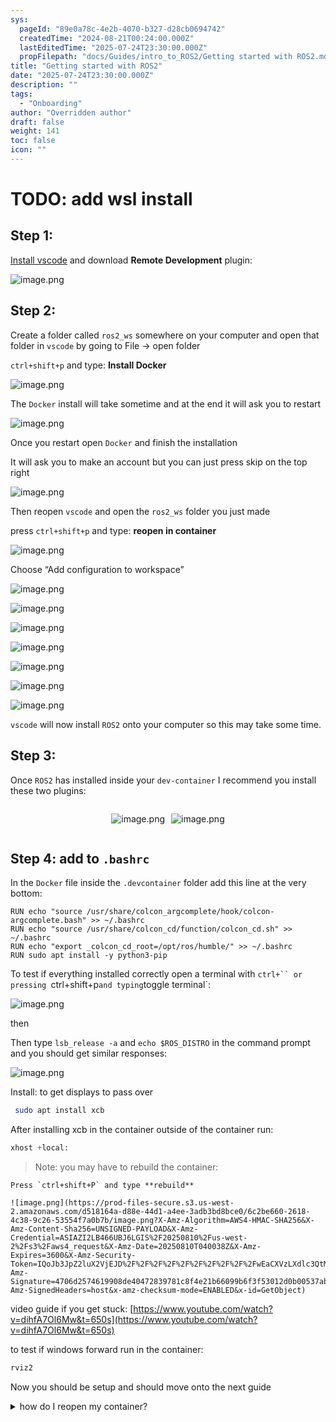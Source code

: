 ```yaml
---
sys:
  pageId: "89e0a78c-4e2b-4070-b327-d28cb0694742"
  createdTime: "2024-08-21T00:24:00.000Z"
  lastEditedTime: "2025-07-24T23:30:00.000Z"
  propFilepath: "docs/Guides/intro_to_ROS2/Getting started with ROS2.md"
title: "Getting started with ROS2"
date: "2025-07-24T23:30:00.000Z"
description: ""
tags:
  - "Onboarding"
author: "Overridden author"
draft: false
weight: 141
toc: false
icon: ""
---
```


# TODO: add wsl install

## Step 1:

[Install vscode](https://code.visualstudio.com/download) and download **Remote Development** plugin:

![image.png](https://prod-files-secure.s3.us-west-2.amazonaws.com/d518164a-d88e-44d1-a4ee-3adb3bd8bce0/efb52993-1881-4a40-b95e-6f020334f022/image.png?X-Amz-Algorithm=AWS4-HMAC-SHA256&X-Amz-Content-Sha256=UNSIGNED-PAYLOAD&X-Amz-Credential=ASIAZI2LB466TBCXQOZB%2F20250810%2Fus-west-2%2Fs3%2Faws4_request&X-Amz-Date=20250810T040030Z&X-Amz-Expires=3600&X-Amz-Security-Token=IQoJb3JpZ2luX2VjEJD%2F%2F%2F%2F%2F%2F%2F%2F%2F%2FwEaCXVzLXdlc3QtMiJGMEQCIA78EtizwMeM5aasB8RQv3tEd1R2q6U0q6Pu4yLwBTYZAiAednXyTP4ygk40Z2dL0bJ3a%2F71TIu8kKJCZvVZgIDFUSqIBAjJ%2F%2F%2F%2F%2F%2F%2F%2F%2F%2F8BEAAaDDYzNzQyMzE4MzgwNSIM2PNhVHLzB1ECvB8AKtwD%2FMK0PwuGSKFm0u%2BFNgS3%2Bxi%2BIdHhggpkOVwawsS4KQ5orgpPoCpihQHTra0c909hHPCs71cz9Bjxjkiy1QSeXzfwfcuVhrQK79JxhCWE%2FMpoujcR7G3GlmUAul1rHQY%2BLgVEHqa%2BMFzKDYUyHWMUEb7C%2Fj1OgXTgesNcDhX9WaJYehf2d%2BDyI%2FGfiYaY1ottbGlvNMilNjXF07QN%2Fah2QdnP3S2DVmGKJCh%2Flfr5vhZ5Yl4QW0VC1AkKSrUkmzukwcB00S3jYJ7i2BRXPNPxC9LUwU8esQWzYL9o7dKBF23Vp8gKGif1H%2Fum0HhxlQMAbEnjCqllugE1OlmxBO8iLRQ%2BkbR7VnV8IdWSKDgbZiY7eZLU2VK8M%2FszoqXQLx%2BmKOB5tCEuOpSOpr1%2Fwx1g3DHgxWOCczKx1Qm91TalMJj0%2BKmTu8wAb7eW%2Bo3cB2CWKNN9AUphoYldzHt1JAmQG460i4CQPckRphDBJKAIUV85EoRhlEYd6c1xtgbMP5b09l4NoqtitWIpjXribSE4TXpvCVYCqiqhb%2FjeA4i6YNJXug%2BL15AyJ37ki0%2Bi0qpWaPW07W8%2BYGiQOIXWQs7SHSOIlaJ2%2FW0HqfHWObhr2ONT%2FdoZgo3dQSjOc7swzbLfxAY6pgE%2FMwldK2RM2I4dKTIUFJlgH4nbVSe6%2Bt5je4DjmsgUR09h6IE%2F9nU0V%2BIaxbfS9SL6djhHCpNQ7nKIrajMaF79fYq8t1nSiUeJUa5NMwBtAkeSl%2BsIf9N9W7R8hETsUthjLbOf11h%2F1s5iQcd2RFVzKXfXakDAuF0ntRtimHmCI54VuIM7RVLhevHKqiwPqg7JsjQbw2y5ZrgjdHhg5ZJKlR%2BIn%2BOq&X-Amz-Signature=fe13599026d0544c007b406b0196e47890beb00937d21e9965513633e5b81f49&X-Amz-SignedHeaders=host&x-amz-checksum-mode=ENABLED&x-id=GetObject)

## Step 2:

Create a folder called `ros2_ws` somewhere on your computer and open that folder in `vscode` by going to File → open folder 

`ctrl+shift+p` and type: **Install Docker**

![image.png](https://prod-files-secure.s3.us-west-2.amazonaws.com/d518164a-d88e-44d1-a4ee-3adb3bd8bce0/2269dc0e-1cd5-47ff-bceb-c04ad9b2eab0/image.png?X-Amz-Algorithm=AWS4-HMAC-SHA256&X-Amz-Content-Sha256=UNSIGNED-PAYLOAD&X-Amz-Credential=ASIAZI2LB466TBCXQOZB%2F20250810%2Fus-west-2%2Fs3%2Faws4_request&X-Amz-Date=20250810T040030Z&X-Amz-Expires=3600&X-Amz-Security-Token=IQoJb3JpZ2luX2VjEJD%2F%2F%2F%2F%2F%2F%2F%2F%2F%2FwEaCXVzLXdlc3QtMiJGMEQCIA78EtizwMeM5aasB8RQv3tEd1R2q6U0q6Pu4yLwBTYZAiAednXyTP4ygk40Z2dL0bJ3a%2F71TIu8kKJCZvVZgIDFUSqIBAjJ%2F%2F%2F%2F%2F%2F%2F%2F%2F%2F8BEAAaDDYzNzQyMzE4MzgwNSIM2PNhVHLzB1ECvB8AKtwD%2FMK0PwuGSKFm0u%2BFNgS3%2Bxi%2BIdHhggpkOVwawsS4KQ5orgpPoCpihQHTra0c909hHPCs71cz9Bjxjkiy1QSeXzfwfcuVhrQK79JxhCWE%2FMpoujcR7G3GlmUAul1rHQY%2BLgVEHqa%2BMFzKDYUyHWMUEb7C%2Fj1OgXTgesNcDhX9WaJYehf2d%2BDyI%2FGfiYaY1ottbGlvNMilNjXF07QN%2Fah2QdnP3S2DVmGKJCh%2Flfr5vhZ5Yl4QW0VC1AkKSrUkmzukwcB00S3jYJ7i2BRXPNPxC9LUwU8esQWzYL9o7dKBF23Vp8gKGif1H%2Fum0HhxlQMAbEnjCqllugE1OlmxBO8iLRQ%2BkbR7VnV8IdWSKDgbZiY7eZLU2VK8M%2FszoqXQLx%2BmKOB5tCEuOpSOpr1%2Fwx1g3DHgxWOCczKx1Qm91TalMJj0%2BKmTu8wAb7eW%2Bo3cB2CWKNN9AUphoYldzHt1JAmQG460i4CQPckRphDBJKAIUV85EoRhlEYd6c1xtgbMP5b09l4NoqtitWIpjXribSE4TXpvCVYCqiqhb%2FjeA4i6YNJXug%2BL15AyJ37ki0%2Bi0qpWaPW07W8%2BYGiQOIXWQs7SHSOIlaJ2%2FW0HqfHWObhr2ONT%2FdoZgo3dQSjOc7swzbLfxAY6pgE%2FMwldK2RM2I4dKTIUFJlgH4nbVSe6%2Bt5je4DjmsgUR09h6IE%2F9nU0V%2BIaxbfS9SL6djhHCpNQ7nKIrajMaF79fYq8t1nSiUeJUa5NMwBtAkeSl%2BsIf9N9W7R8hETsUthjLbOf11h%2F1s5iQcd2RFVzKXfXakDAuF0ntRtimHmCI54VuIM7RVLhevHKqiwPqg7JsjQbw2y5ZrgjdHhg5ZJKlR%2BIn%2BOq&X-Amz-Signature=5e0407cd05f92b3bf36f510f5415732bd32dd053ced77c820c3e5c591fbebf69&X-Amz-SignedHeaders=host&x-amz-checksum-mode=ENABLED&x-id=GetObject)

The `Docker` install will take sometime and at the end it will ask you to restart

![image.png](https://prod-files-secure.s3.us-west-2.amazonaws.com/d518164a-d88e-44d1-a4ee-3adb3bd8bce0/ed233f78-be33-4b1f-b89c-9c346c0e961e/image.png?X-Amz-Algorithm=AWS4-HMAC-SHA256&X-Amz-Content-Sha256=UNSIGNED-PAYLOAD&X-Amz-Credential=ASIAZI2LB466TBCXQOZB%2F20250810%2Fus-west-2%2Fs3%2Faws4_request&X-Amz-Date=20250810T040030Z&X-Amz-Expires=3600&X-Amz-Security-Token=IQoJb3JpZ2luX2VjEJD%2F%2F%2F%2F%2F%2F%2F%2F%2F%2FwEaCXVzLXdlc3QtMiJGMEQCIA78EtizwMeM5aasB8RQv3tEd1R2q6U0q6Pu4yLwBTYZAiAednXyTP4ygk40Z2dL0bJ3a%2F71TIu8kKJCZvVZgIDFUSqIBAjJ%2F%2F%2F%2F%2F%2F%2F%2F%2F%2F8BEAAaDDYzNzQyMzE4MzgwNSIM2PNhVHLzB1ECvB8AKtwD%2FMK0PwuGSKFm0u%2BFNgS3%2Bxi%2BIdHhggpkOVwawsS4KQ5orgpPoCpihQHTra0c909hHPCs71cz9Bjxjkiy1QSeXzfwfcuVhrQK79JxhCWE%2FMpoujcR7G3GlmUAul1rHQY%2BLgVEHqa%2BMFzKDYUyHWMUEb7C%2Fj1OgXTgesNcDhX9WaJYehf2d%2BDyI%2FGfiYaY1ottbGlvNMilNjXF07QN%2Fah2QdnP3S2DVmGKJCh%2Flfr5vhZ5Yl4QW0VC1AkKSrUkmzukwcB00S3jYJ7i2BRXPNPxC9LUwU8esQWzYL9o7dKBF23Vp8gKGif1H%2Fum0HhxlQMAbEnjCqllugE1OlmxBO8iLRQ%2BkbR7VnV8IdWSKDgbZiY7eZLU2VK8M%2FszoqXQLx%2BmKOB5tCEuOpSOpr1%2Fwx1g3DHgxWOCczKx1Qm91TalMJj0%2BKmTu8wAb7eW%2Bo3cB2CWKNN9AUphoYldzHt1JAmQG460i4CQPckRphDBJKAIUV85EoRhlEYd6c1xtgbMP5b09l4NoqtitWIpjXribSE4TXpvCVYCqiqhb%2FjeA4i6YNJXug%2BL15AyJ37ki0%2Bi0qpWaPW07W8%2BYGiQOIXWQs7SHSOIlaJ2%2FW0HqfHWObhr2ONT%2FdoZgo3dQSjOc7swzbLfxAY6pgE%2FMwldK2RM2I4dKTIUFJlgH4nbVSe6%2Bt5je4DjmsgUR09h6IE%2F9nU0V%2BIaxbfS9SL6djhHCpNQ7nKIrajMaF79fYq8t1nSiUeJUa5NMwBtAkeSl%2BsIf9N9W7R8hETsUthjLbOf11h%2F1s5iQcd2RFVzKXfXakDAuF0ntRtimHmCI54VuIM7RVLhevHKqiwPqg7JsjQbw2y5ZrgjdHhg5ZJKlR%2BIn%2BOq&X-Amz-Signature=fb85debde1f59df90d7f91f17eec7ff429449b0df3274261c6869d68572cf883&X-Amz-SignedHeaders=host&x-amz-checksum-mode=ENABLED&x-id=GetObject)

Once you restart open `Docker` and finish the installation

It will ask you to make an account but you can just press skip on the top right

![image.png](https://prod-files-secure.s3.us-west-2.amazonaws.com/d518164a-d88e-44d1-a4ee-3adb3bd8bce0/21010ad9-1659-4fd9-9f59-9932a09b2a3d/image.png?X-Amz-Algorithm=AWS4-HMAC-SHA256&X-Amz-Content-Sha256=UNSIGNED-PAYLOAD&X-Amz-Credential=ASIAZI2LB466TBCXQOZB%2F20250810%2Fus-west-2%2Fs3%2Faws4_request&X-Amz-Date=20250810T040030Z&X-Amz-Expires=3600&X-Amz-Security-Token=IQoJb3JpZ2luX2VjEJD%2F%2F%2F%2F%2F%2F%2F%2F%2F%2FwEaCXVzLXdlc3QtMiJGMEQCIA78EtizwMeM5aasB8RQv3tEd1R2q6U0q6Pu4yLwBTYZAiAednXyTP4ygk40Z2dL0bJ3a%2F71TIu8kKJCZvVZgIDFUSqIBAjJ%2F%2F%2F%2F%2F%2F%2F%2F%2F%2F8BEAAaDDYzNzQyMzE4MzgwNSIM2PNhVHLzB1ECvB8AKtwD%2FMK0PwuGSKFm0u%2BFNgS3%2Bxi%2BIdHhggpkOVwawsS4KQ5orgpPoCpihQHTra0c909hHPCs71cz9Bjxjkiy1QSeXzfwfcuVhrQK79JxhCWE%2FMpoujcR7G3GlmUAul1rHQY%2BLgVEHqa%2BMFzKDYUyHWMUEb7C%2Fj1OgXTgesNcDhX9WaJYehf2d%2BDyI%2FGfiYaY1ottbGlvNMilNjXF07QN%2Fah2QdnP3S2DVmGKJCh%2Flfr5vhZ5Yl4QW0VC1AkKSrUkmzukwcB00S3jYJ7i2BRXPNPxC9LUwU8esQWzYL9o7dKBF23Vp8gKGif1H%2Fum0HhxlQMAbEnjCqllugE1OlmxBO8iLRQ%2BkbR7VnV8IdWSKDgbZiY7eZLU2VK8M%2FszoqXQLx%2BmKOB5tCEuOpSOpr1%2Fwx1g3DHgxWOCczKx1Qm91TalMJj0%2BKmTu8wAb7eW%2Bo3cB2CWKNN9AUphoYldzHt1JAmQG460i4CQPckRphDBJKAIUV85EoRhlEYd6c1xtgbMP5b09l4NoqtitWIpjXribSE4TXpvCVYCqiqhb%2FjeA4i6YNJXug%2BL15AyJ37ki0%2Bi0qpWaPW07W8%2BYGiQOIXWQs7SHSOIlaJ2%2FW0HqfHWObhr2ONT%2FdoZgo3dQSjOc7swzbLfxAY6pgE%2FMwldK2RM2I4dKTIUFJlgH4nbVSe6%2Bt5je4DjmsgUR09h6IE%2F9nU0V%2BIaxbfS9SL6djhHCpNQ7nKIrajMaF79fYq8t1nSiUeJUa5NMwBtAkeSl%2BsIf9N9W7R8hETsUthjLbOf11h%2F1s5iQcd2RFVzKXfXakDAuF0ntRtimHmCI54VuIM7RVLhevHKqiwPqg7JsjQbw2y5ZrgjdHhg5ZJKlR%2BIn%2BOq&X-Amz-Signature=54665f85669212fb8cde16f33a63c3debf0593caf9d882be116be023a7099bad&X-Amz-SignedHeaders=host&x-amz-checksum-mode=ENABLED&x-id=GetObject)

Then reopen `vscode` and open the `ros2_ws` folder you just made

press `ctrl+shift+p` and type: **reopen in container**

![image.png](https://prod-files-secure.s3.us-west-2.amazonaws.com/d518164a-d88e-44d1-a4ee-3adb3bd8bce0/4e93b8c2-41ad-488c-8095-c74205196118/image.png?X-Amz-Algorithm=AWS4-HMAC-SHA256&X-Amz-Content-Sha256=UNSIGNED-PAYLOAD&X-Amz-Credential=ASIAZI2LB466TBCXQOZB%2F20250810%2Fus-west-2%2Fs3%2Faws4_request&X-Amz-Date=20250810T040030Z&X-Amz-Expires=3600&X-Amz-Security-Token=IQoJb3JpZ2luX2VjEJD%2F%2F%2F%2F%2F%2F%2F%2F%2F%2FwEaCXVzLXdlc3QtMiJGMEQCIA78EtizwMeM5aasB8RQv3tEd1R2q6U0q6Pu4yLwBTYZAiAednXyTP4ygk40Z2dL0bJ3a%2F71TIu8kKJCZvVZgIDFUSqIBAjJ%2F%2F%2F%2F%2F%2F%2F%2F%2F%2F8BEAAaDDYzNzQyMzE4MzgwNSIM2PNhVHLzB1ECvB8AKtwD%2FMK0PwuGSKFm0u%2BFNgS3%2Bxi%2BIdHhggpkOVwawsS4KQ5orgpPoCpihQHTra0c909hHPCs71cz9Bjxjkiy1QSeXzfwfcuVhrQK79JxhCWE%2FMpoujcR7G3GlmUAul1rHQY%2BLgVEHqa%2BMFzKDYUyHWMUEb7C%2Fj1OgXTgesNcDhX9WaJYehf2d%2BDyI%2FGfiYaY1ottbGlvNMilNjXF07QN%2Fah2QdnP3S2DVmGKJCh%2Flfr5vhZ5Yl4QW0VC1AkKSrUkmzukwcB00S3jYJ7i2BRXPNPxC9LUwU8esQWzYL9o7dKBF23Vp8gKGif1H%2Fum0HhxlQMAbEnjCqllugE1OlmxBO8iLRQ%2BkbR7VnV8IdWSKDgbZiY7eZLU2VK8M%2FszoqXQLx%2BmKOB5tCEuOpSOpr1%2Fwx1g3DHgxWOCczKx1Qm91TalMJj0%2BKmTu8wAb7eW%2Bo3cB2CWKNN9AUphoYldzHt1JAmQG460i4CQPckRphDBJKAIUV85EoRhlEYd6c1xtgbMP5b09l4NoqtitWIpjXribSE4TXpvCVYCqiqhb%2FjeA4i6YNJXug%2BL15AyJ37ki0%2Bi0qpWaPW07W8%2BYGiQOIXWQs7SHSOIlaJ2%2FW0HqfHWObhr2ONT%2FdoZgo3dQSjOc7swzbLfxAY6pgE%2FMwldK2RM2I4dKTIUFJlgH4nbVSe6%2Bt5je4DjmsgUR09h6IE%2F9nU0V%2BIaxbfS9SL6djhHCpNQ7nKIrajMaF79fYq8t1nSiUeJUa5NMwBtAkeSl%2BsIf9N9W7R8hETsUthjLbOf11h%2F1s5iQcd2RFVzKXfXakDAuF0ntRtimHmCI54VuIM7RVLhevHKqiwPqg7JsjQbw2y5ZrgjdHhg5ZJKlR%2BIn%2BOq&X-Amz-Signature=b1a0f9a55e6d0919b92de2bc92a9b768e930590eae4c109a75d2a1b9c23de402&X-Amz-SignedHeaders=host&x-amz-checksum-mode=ENABLED&x-id=GetObject)

Choose “Add configuration to workspace”

![image.png](https://prod-files-secure.s3.us-west-2.amazonaws.com/d518164a-d88e-44d1-a4ee-3adb3bd8bce0/9560b282-5060-4989-ba37-97e7b2c22476/image.png?X-Amz-Algorithm=AWS4-HMAC-SHA256&X-Amz-Content-Sha256=UNSIGNED-PAYLOAD&X-Amz-Credential=ASIAZI2LB466TBCXQOZB%2F20250810%2Fus-west-2%2Fs3%2Faws4_request&X-Amz-Date=20250810T040030Z&X-Amz-Expires=3600&X-Amz-Security-Token=IQoJb3JpZ2luX2VjEJD%2F%2F%2F%2F%2F%2F%2F%2F%2F%2FwEaCXVzLXdlc3QtMiJGMEQCIA78EtizwMeM5aasB8RQv3tEd1R2q6U0q6Pu4yLwBTYZAiAednXyTP4ygk40Z2dL0bJ3a%2F71TIu8kKJCZvVZgIDFUSqIBAjJ%2F%2F%2F%2F%2F%2F%2F%2F%2F%2F8BEAAaDDYzNzQyMzE4MzgwNSIM2PNhVHLzB1ECvB8AKtwD%2FMK0PwuGSKFm0u%2BFNgS3%2Bxi%2BIdHhggpkOVwawsS4KQ5orgpPoCpihQHTra0c909hHPCs71cz9Bjxjkiy1QSeXzfwfcuVhrQK79JxhCWE%2FMpoujcR7G3GlmUAul1rHQY%2BLgVEHqa%2BMFzKDYUyHWMUEb7C%2Fj1OgXTgesNcDhX9WaJYehf2d%2BDyI%2FGfiYaY1ottbGlvNMilNjXF07QN%2Fah2QdnP3S2DVmGKJCh%2Flfr5vhZ5Yl4QW0VC1AkKSrUkmzukwcB00S3jYJ7i2BRXPNPxC9LUwU8esQWzYL9o7dKBF23Vp8gKGif1H%2Fum0HhxlQMAbEnjCqllugE1OlmxBO8iLRQ%2BkbR7VnV8IdWSKDgbZiY7eZLU2VK8M%2FszoqXQLx%2BmKOB5tCEuOpSOpr1%2Fwx1g3DHgxWOCczKx1Qm91TalMJj0%2BKmTu8wAb7eW%2Bo3cB2CWKNN9AUphoYldzHt1JAmQG460i4CQPckRphDBJKAIUV85EoRhlEYd6c1xtgbMP5b09l4NoqtitWIpjXribSE4TXpvCVYCqiqhb%2FjeA4i6YNJXug%2BL15AyJ37ki0%2Bi0qpWaPW07W8%2BYGiQOIXWQs7SHSOIlaJ2%2FW0HqfHWObhr2ONT%2FdoZgo3dQSjOc7swzbLfxAY6pgE%2FMwldK2RM2I4dKTIUFJlgH4nbVSe6%2Bt5je4DjmsgUR09h6IE%2F9nU0V%2BIaxbfS9SL6djhHCpNQ7nKIrajMaF79fYq8t1nSiUeJUa5NMwBtAkeSl%2BsIf9N9W7R8hETsUthjLbOf11h%2F1s5iQcd2RFVzKXfXakDAuF0ntRtimHmCI54VuIM7RVLhevHKqiwPqg7JsjQbw2y5ZrgjdHhg5ZJKlR%2BIn%2BOq&X-Amz-Signature=ea7469110103f8f55a0195476c191bfcc1d3dffff8268500d07ee96dc452873a&X-Amz-SignedHeaders=host&x-amz-checksum-mode=ENABLED&x-id=GetObject)

![image.png](https://prod-files-secure.s3.us-west-2.amazonaws.com/d518164a-d88e-44d1-a4ee-3adb3bd8bce0/2ee63f81-886b-48e8-a553-dc6e5eac99e4/image.png?X-Amz-Algorithm=AWS4-HMAC-SHA256&X-Amz-Content-Sha256=UNSIGNED-PAYLOAD&X-Amz-Credential=ASIAZI2LB466TBCXQOZB%2F20250810%2Fus-west-2%2Fs3%2Faws4_request&X-Amz-Date=20250810T040030Z&X-Amz-Expires=3600&X-Amz-Security-Token=IQoJb3JpZ2luX2VjEJD%2F%2F%2F%2F%2F%2F%2F%2F%2F%2FwEaCXVzLXdlc3QtMiJGMEQCIA78EtizwMeM5aasB8RQv3tEd1R2q6U0q6Pu4yLwBTYZAiAednXyTP4ygk40Z2dL0bJ3a%2F71TIu8kKJCZvVZgIDFUSqIBAjJ%2F%2F%2F%2F%2F%2F%2F%2F%2F%2F8BEAAaDDYzNzQyMzE4MzgwNSIM2PNhVHLzB1ECvB8AKtwD%2FMK0PwuGSKFm0u%2BFNgS3%2Bxi%2BIdHhggpkOVwawsS4KQ5orgpPoCpihQHTra0c909hHPCs71cz9Bjxjkiy1QSeXzfwfcuVhrQK79JxhCWE%2FMpoujcR7G3GlmUAul1rHQY%2BLgVEHqa%2BMFzKDYUyHWMUEb7C%2Fj1OgXTgesNcDhX9WaJYehf2d%2BDyI%2FGfiYaY1ottbGlvNMilNjXF07QN%2Fah2QdnP3S2DVmGKJCh%2Flfr5vhZ5Yl4QW0VC1AkKSrUkmzukwcB00S3jYJ7i2BRXPNPxC9LUwU8esQWzYL9o7dKBF23Vp8gKGif1H%2Fum0HhxlQMAbEnjCqllugE1OlmxBO8iLRQ%2BkbR7VnV8IdWSKDgbZiY7eZLU2VK8M%2FszoqXQLx%2BmKOB5tCEuOpSOpr1%2Fwx1g3DHgxWOCczKx1Qm91TalMJj0%2BKmTu8wAb7eW%2Bo3cB2CWKNN9AUphoYldzHt1JAmQG460i4CQPckRphDBJKAIUV85EoRhlEYd6c1xtgbMP5b09l4NoqtitWIpjXribSE4TXpvCVYCqiqhb%2FjeA4i6YNJXug%2BL15AyJ37ki0%2Bi0qpWaPW07W8%2BYGiQOIXWQs7SHSOIlaJ2%2FW0HqfHWObhr2ONT%2FdoZgo3dQSjOc7swzbLfxAY6pgE%2FMwldK2RM2I4dKTIUFJlgH4nbVSe6%2Bt5je4DjmsgUR09h6IE%2F9nU0V%2BIaxbfS9SL6djhHCpNQ7nKIrajMaF79fYq8t1nSiUeJUa5NMwBtAkeSl%2BsIf9N9W7R8hETsUthjLbOf11h%2F1s5iQcd2RFVzKXfXakDAuF0ntRtimHmCI54VuIM7RVLhevHKqiwPqg7JsjQbw2y5ZrgjdHhg5ZJKlR%2BIn%2BOq&X-Amz-Signature=7f36de06ef5982735fb4cf2a45676affff9c524f6cdcd045db7afef7657cb788&X-Amz-SignedHeaders=host&x-amz-checksum-mode=ENABLED&x-id=GetObject)

![image.png](https://prod-files-secure.s3.us-west-2.amazonaws.com/d518164a-d88e-44d1-a4ee-3adb3bd8bce0/e0fd626c-c8b6-4b2c-95d1-fa4c26514504/image.png?X-Amz-Algorithm=AWS4-HMAC-SHA256&X-Amz-Content-Sha256=UNSIGNED-PAYLOAD&X-Amz-Credential=ASIAZI2LB466TBCXQOZB%2F20250810%2Fus-west-2%2Fs3%2Faws4_request&X-Amz-Date=20250810T040030Z&X-Amz-Expires=3600&X-Amz-Security-Token=IQoJb3JpZ2luX2VjEJD%2F%2F%2F%2F%2F%2F%2F%2F%2F%2FwEaCXVzLXdlc3QtMiJGMEQCIA78EtizwMeM5aasB8RQv3tEd1R2q6U0q6Pu4yLwBTYZAiAednXyTP4ygk40Z2dL0bJ3a%2F71TIu8kKJCZvVZgIDFUSqIBAjJ%2F%2F%2F%2F%2F%2F%2F%2F%2F%2F8BEAAaDDYzNzQyMzE4MzgwNSIM2PNhVHLzB1ECvB8AKtwD%2FMK0PwuGSKFm0u%2BFNgS3%2Bxi%2BIdHhggpkOVwawsS4KQ5orgpPoCpihQHTra0c909hHPCs71cz9Bjxjkiy1QSeXzfwfcuVhrQK79JxhCWE%2FMpoujcR7G3GlmUAul1rHQY%2BLgVEHqa%2BMFzKDYUyHWMUEb7C%2Fj1OgXTgesNcDhX9WaJYehf2d%2BDyI%2FGfiYaY1ottbGlvNMilNjXF07QN%2Fah2QdnP3S2DVmGKJCh%2Flfr5vhZ5Yl4QW0VC1AkKSrUkmzukwcB00S3jYJ7i2BRXPNPxC9LUwU8esQWzYL9o7dKBF23Vp8gKGif1H%2Fum0HhxlQMAbEnjCqllugE1OlmxBO8iLRQ%2BkbR7VnV8IdWSKDgbZiY7eZLU2VK8M%2FszoqXQLx%2BmKOB5tCEuOpSOpr1%2Fwx1g3DHgxWOCczKx1Qm91TalMJj0%2BKmTu8wAb7eW%2Bo3cB2CWKNN9AUphoYldzHt1JAmQG460i4CQPckRphDBJKAIUV85EoRhlEYd6c1xtgbMP5b09l4NoqtitWIpjXribSE4TXpvCVYCqiqhb%2FjeA4i6YNJXug%2BL15AyJ37ki0%2Bi0qpWaPW07W8%2BYGiQOIXWQs7SHSOIlaJ2%2FW0HqfHWObhr2ONT%2FdoZgo3dQSjOc7swzbLfxAY6pgE%2FMwldK2RM2I4dKTIUFJlgH4nbVSe6%2Bt5je4DjmsgUR09h6IE%2F9nU0V%2BIaxbfS9SL6djhHCpNQ7nKIrajMaF79fYq8t1nSiUeJUa5NMwBtAkeSl%2BsIf9N9W7R8hETsUthjLbOf11h%2F1s5iQcd2RFVzKXfXakDAuF0ntRtimHmCI54VuIM7RVLhevHKqiwPqg7JsjQbw2y5ZrgjdHhg5ZJKlR%2BIn%2BOq&X-Amz-Signature=a6701b7f3d86d60e45494c458e4bc2a5eeb507ddddb25fa3c4de36aa59ca6743&X-Amz-SignedHeaders=host&x-amz-checksum-mode=ENABLED&x-id=GetObject)

![image.png](https://prod-files-secure.s3.us-west-2.amazonaws.com/d518164a-d88e-44d1-a4ee-3adb3bd8bce0/a2e13f50-d2ab-4719-a4c2-7ced634bfc9d/image.png?X-Amz-Algorithm=AWS4-HMAC-SHA256&X-Amz-Content-Sha256=UNSIGNED-PAYLOAD&X-Amz-Credential=ASIAZI2LB466TBCXQOZB%2F20250810%2Fus-west-2%2Fs3%2Faws4_request&X-Amz-Date=20250810T040030Z&X-Amz-Expires=3600&X-Amz-Security-Token=IQoJb3JpZ2luX2VjEJD%2F%2F%2F%2F%2F%2F%2F%2F%2F%2FwEaCXVzLXdlc3QtMiJGMEQCIA78EtizwMeM5aasB8RQv3tEd1R2q6U0q6Pu4yLwBTYZAiAednXyTP4ygk40Z2dL0bJ3a%2F71TIu8kKJCZvVZgIDFUSqIBAjJ%2F%2F%2F%2F%2F%2F%2F%2F%2F%2F8BEAAaDDYzNzQyMzE4MzgwNSIM2PNhVHLzB1ECvB8AKtwD%2FMK0PwuGSKFm0u%2BFNgS3%2Bxi%2BIdHhggpkOVwawsS4KQ5orgpPoCpihQHTra0c909hHPCs71cz9Bjxjkiy1QSeXzfwfcuVhrQK79JxhCWE%2FMpoujcR7G3GlmUAul1rHQY%2BLgVEHqa%2BMFzKDYUyHWMUEb7C%2Fj1OgXTgesNcDhX9WaJYehf2d%2BDyI%2FGfiYaY1ottbGlvNMilNjXF07QN%2Fah2QdnP3S2DVmGKJCh%2Flfr5vhZ5Yl4QW0VC1AkKSrUkmzukwcB00S3jYJ7i2BRXPNPxC9LUwU8esQWzYL9o7dKBF23Vp8gKGif1H%2Fum0HhxlQMAbEnjCqllugE1OlmxBO8iLRQ%2BkbR7VnV8IdWSKDgbZiY7eZLU2VK8M%2FszoqXQLx%2BmKOB5tCEuOpSOpr1%2Fwx1g3DHgxWOCczKx1Qm91TalMJj0%2BKmTu8wAb7eW%2Bo3cB2CWKNN9AUphoYldzHt1JAmQG460i4CQPckRphDBJKAIUV85EoRhlEYd6c1xtgbMP5b09l4NoqtitWIpjXribSE4TXpvCVYCqiqhb%2FjeA4i6YNJXug%2BL15AyJ37ki0%2Bi0qpWaPW07W8%2BYGiQOIXWQs7SHSOIlaJ2%2FW0HqfHWObhr2ONT%2FdoZgo3dQSjOc7swzbLfxAY6pgE%2FMwldK2RM2I4dKTIUFJlgH4nbVSe6%2Bt5je4DjmsgUR09h6IE%2F9nU0V%2BIaxbfS9SL6djhHCpNQ7nKIrajMaF79fYq8t1nSiUeJUa5NMwBtAkeSl%2BsIf9N9W7R8hETsUthjLbOf11h%2F1s5iQcd2RFVzKXfXakDAuF0ntRtimHmCI54VuIM7RVLhevHKqiwPqg7JsjQbw2y5ZrgjdHhg5ZJKlR%2BIn%2BOq&X-Amz-Signature=daee981a561edd57a0599cb091df4439f79b9343605f3a52894d5ec6665484e7&X-Amz-SignedHeaders=host&x-amz-checksum-mode=ENABLED&x-id=GetObject)

![image.png](https://prod-files-secure.s3.us-west-2.amazonaws.com/d518164a-d88e-44d1-a4ee-3adb3bd8bce0/6cc478ad-aaba-4bf7-9fcc-403277ab896c/image.png?X-Amz-Algorithm=AWS4-HMAC-SHA256&X-Amz-Content-Sha256=UNSIGNED-PAYLOAD&X-Amz-Credential=ASIAZI2LB466TBCXQOZB%2F20250810%2Fus-west-2%2Fs3%2Faws4_request&X-Amz-Date=20250810T040030Z&X-Amz-Expires=3600&X-Amz-Security-Token=IQoJb3JpZ2luX2VjEJD%2F%2F%2F%2F%2F%2F%2F%2F%2F%2FwEaCXVzLXdlc3QtMiJGMEQCIA78EtizwMeM5aasB8RQv3tEd1R2q6U0q6Pu4yLwBTYZAiAednXyTP4ygk40Z2dL0bJ3a%2F71TIu8kKJCZvVZgIDFUSqIBAjJ%2F%2F%2F%2F%2F%2F%2F%2F%2F%2F8BEAAaDDYzNzQyMzE4MzgwNSIM2PNhVHLzB1ECvB8AKtwD%2FMK0PwuGSKFm0u%2BFNgS3%2Bxi%2BIdHhggpkOVwawsS4KQ5orgpPoCpihQHTra0c909hHPCs71cz9Bjxjkiy1QSeXzfwfcuVhrQK79JxhCWE%2FMpoujcR7G3GlmUAul1rHQY%2BLgVEHqa%2BMFzKDYUyHWMUEb7C%2Fj1OgXTgesNcDhX9WaJYehf2d%2BDyI%2FGfiYaY1ottbGlvNMilNjXF07QN%2Fah2QdnP3S2DVmGKJCh%2Flfr5vhZ5Yl4QW0VC1AkKSrUkmzukwcB00S3jYJ7i2BRXPNPxC9LUwU8esQWzYL9o7dKBF23Vp8gKGif1H%2Fum0HhxlQMAbEnjCqllugE1OlmxBO8iLRQ%2BkbR7VnV8IdWSKDgbZiY7eZLU2VK8M%2FszoqXQLx%2BmKOB5tCEuOpSOpr1%2Fwx1g3DHgxWOCczKx1Qm91TalMJj0%2BKmTu8wAb7eW%2Bo3cB2CWKNN9AUphoYldzHt1JAmQG460i4CQPckRphDBJKAIUV85EoRhlEYd6c1xtgbMP5b09l4NoqtitWIpjXribSE4TXpvCVYCqiqhb%2FjeA4i6YNJXug%2BL15AyJ37ki0%2Bi0qpWaPW07W8%2BYGiQOIXWQs7SHSOIlaJ2%2FW0HqfHWObhr2ONT%2FdoZgo3dQSjOc7swzbLfxAY6pgE%2FMwldK2RM2I4dKTIUFJlgH4nbVSe6%2Bt5je4DjmsgUR09h6IE%2F9nU0V%2BIaxbfS9SL6djhHCpNQ7nKIrajMaF79fYq8t1nSiUeJUa5NMwBtAkeSl%2BsIf9N9W7R8hETsUthjLbOf11h%2F1s5iQcd2RFVzKXfXakDAuF0ntRtimHmCI54VuIM7RVLhevHKqiwPqg7JsjQbw2y5ZrgjdHhg5ZJKlR%2BIn%2BOq&X-Amz-Signature=48238e9d3ae6f09a80875e8d2b4d954a37b77c82a8ff774e668e86f82334fec3&X-Amz-SignedHeaders=host&x-amz-checksum-mode=ENABLED&x-id=GetObject)

![image.png](https://prod-files-secure.s3.us-west-2.amazonaws.com/d518164a-d88e-44d1-a4ee-3adb3bd8bce0/53255b28-f75e-430f-b9e3-c0ac8577e42b/image.png?X-Amz-Algorithm=AWS4-HMAC-SHA256&X-Amz-Content-Sha256=UNSIGNED-PAYLOAD&X-Amz-Credential=ASIAZI2LB466TBCXQOZB%2F20250810%2Fus-west-2%2Fs3%2Faws4_request&X-Amz-Date=20250810T040030Z&X-Amz-Expires=3600&X-Amz-Security-Token=IQoJb3JpZ2luX2VjEJD%2F%2F%2F%2F%2F%2F%2F%2F%2F%2FwEaCXVzLXdlc3QtMiJGMEQCIA78EtizwMeM5aasB8RQv3tEd1R2q6U0q6Pu4yLwBTYZAiAednXyTP4ygk40Z2dL0bJ3a%2F71TIu8kKJCZvVZgIDFUSqIBAjJ%2F%2F%2F%2F%2F%2F%2F%2F%2F%2F8BEAAaDDYzNzQyMzE4MzgwNSIM2PNhVHLzB1ECvB8AKtwD%2FMK0PwuGSKFm0u%2BFNgS3%2Bxi%2BIdHhggpkOVwawsS4KQ5orgpPoCpihQHTra0c909hHPCs71cz9Bjxjkiy1QSeXzfwfcuVhrQK79JxhCWE%2FMpoujcR7G3GlmUAul1rHQY%2BLgVEHqa%2BMFzKDYUyHWMUEb7C%2Fj1OgXTgesNcDhX9WaJYehf2d%2BDyI%2FGfiYaY1ottbGlvNMilNjXF07QN%2Fah2QdnP3S2DVmGKJCh%2Flfr5vhZ5Yl4QW0VC1AkKSrUkmzukwcB00S3jYJ7i2BRXPNPxC9LUwU8esQWzYL9o7dKBF23Vp8gKGif1H%2Fum0HhxlQMAbEnjCqllugE1OlmxBO8iLRQ%2BkbR7VnV8IdWSKDgbZiY7eZLU2VK8M%2FszoqXQLx%2BmKOB5tCEuOpSOpr1%2Fwx1g3DHgxWOCczKx1Qm91TalMJj0%2BKmTu8wAb7eW%2Bo3cB2CWKNN9AUphoYldzHt1JAmQG460i4CQPckRphDBJKAIUV85EoRhlEYd6c1xtgbMP5b09l4NoqtitWIpjXribSE4TXpvCVYCqiqhb%2FjeA4i6YNJXug%2BL15AyJ37ki0%2Bi0qpWaPW07W8%2BYGiQOIXWQs7SHSOIlaJ2%2FW0HqfHWObhr2ONT%2FdoZgo3dQSjOc7swzbLfxAY6pgE%2FMwldK2RM2I4dKTIUFJlgH4nbVSe6%2Bt5je4DjmsgUR09h6IE%2F9nU0V%2BIaxbfS9SL6djhHCpNQ7nKIrajMaF79fYq8t1nSiUeJUa5NMwBtAkeSl%2BsIf9N9W7R8hETsUthjLbOf11h%2F1s5iQcd2RFVzKXfXakDAuF0ntRtimHmCI54VuIM7RVLhevHKqiwPqg7JsjQbw2y5ZrgjdHhg5ZJKlR%2BIn%2BOq&X-Amz-Signature=abf8a2417d11db741a02eb33690ebb65f5b0cf03d6939326e5ae00cbb1999f54&X-Amz-SignedHeaders=host&x-amz-checksum-mode=ENABLED&x-id=GetObject)

![image.png](https://prod-files-secure.s3.us-west-2.amazonaws.com/d518164a-d88e-44d1-a4ee-3adb3bd8bce0/7c562767-5af9-4ffb-97d1-327bcdf4ee00/image.png?X-Amz-Algorithm=AWS4-HMAC-SHA256&X-Amz-Content-Sha256=UNSIGNED-PAYLOAD&X-Amz-Credential=ASIAZI2LB466TBCXQOZB%2F20250810%2Fus-west-2%2Fs3%2Faws4_request&X-Amz-Date=20250810T040030Z&X-Amz-Expires=3600&X-Amz-Security-Token=IQoJb3JpZ2luX2VjEJD%2F%2F%2F%2F%2F%2F%2F%2F%2F%2FwEaCXVzLXdlc3QtMiJGMEQCIA78EtizwMeM5aasB8RQv3tEd1R2q6U0q6Pu4yLwBTYZAiAednXyTP4ygk40Z2dL0bJ3a%2F71TIu8kKJCZvVZgIDFUSqIBAjJ%2F%2F%2F%2F%2F%2F%2F%2F%2F%2F8BEAAaDDYzNzQyMzE4MzgwNSIM2PNhVHLzB1ECvB8AKtwD%2FMK0PwuGSKFm0u%2BFNgS3%2Bxi%2BIdHhggpkOVwawsS4KQ5orgpPoCpihQHTra0c909hHPCs71cz9Bjxjkiy1QSeXzfwfcuVhrQK79JxhCWE%2FMpoujcR7G3GlmUAul1rHQY%2BLgVEHqa%2BMFzKDYUyHWMUEb7C%2Fj1OgXTgesNcDhX9WaJYehf2d%2BDyI%2FGfiYaY1ottbGlvNMilNjXF07QN%2Fah2QdnP3S2DVmGKJCh%2Flfr5vhZ5Yl4QW0VC1AkKSrUkmzukwcB00S3jYJ7i2BRXPNPxC9LUwU8esQWzYL9o7dKBF23Vp8gKGif1H%2Fum0HhxlQMAbEnjCqllugE1OlmxBO8iLRQ%2BkbR7VnV8IdWSKDgbZiY7eZLU2VK8M%2FszoqXQLx%2BmKOB5tCEuOpSOpr1%2Fwx1g3DHgxWOCczKx1Qm91TalMJj0%2BKmTu8wAb7eW%2Bo3cB2CWKNN9AUphoYldzHt1JAmQG460i4CQPckRphDBJKAIUV85EoRhlEYd6c1xtgbMP5b09l4NoqtitWIpjXribSE4TXpvCVYCqiqhb%2FjeA4i6YNJXug%2BL15AyJ37ki0%2Bi0qpWaPW07W8%2BYGiQOIXWQs7SHSOIlaJ2%2FW0HqfHWObhr2ONT%2FdoZgo3dQSjOc7swzbLfxAY6pgE%2FMwldK2RM2I4dKTIUFJlgH4nbVSe6%2Bt5je4DjmsgUR09h6IE%2F9nU0V%2BIaxbfS9SL6djhHCpNQ7nKIrajMaF79fYq8t1nSiUeJUa5NMwBtAkeSl%2BsIf9N9W7R8hETsUthjLbOf11h%2F1s5iQcd2RFVzKXfXakDAuF0ntRtimHmCI54VuIM7RVLhevHKqiwPqg7JsjQbw2y5ZrgjdHhg5ZJKlR%2BIn%2BOq&X-Amz-Signature=3662c600395ae9dc67bec0db53efb9caa919690894bc0ae05a449bbb0c1b00fa&X-Amz-SignedHeaders=host&x-amz-checksum-mode=ENABLED&x-id=GetObject)

`vscode` will now install `ROS2` onto your computer so this may take some time.

## Step 3:

Once `ROS2` has installed inside your `dev-container` I recommend you install these two plugins:

<div style="display: flex;flex-direction: row; column-gap:10px; max-width: 630px;justify-content: center;">
<div>

![image.png](https://prod-files-secure.s3.us-west-2.amazonaws.com/d518164a-d88e-44d1-a4ee-3adb3bd8bce0/3fc3d550-5a54-4ba1-ba6b-faa01cdb7369/image.png?X-Amz-Algorithm=AWS4-HMAC-SHA256&X-Amz-Content-Sha256=UNSIGNED-PAYLOAD&X-Amz-Credential=ASIAZI2LB4667EYPBKAX%2F20250810%2Fus-west-2%2Fs3%2Faws4_request&X-Amz-Date=20250810T040036Z&X-Amz-Expires=3600&X-Amz-Security-Token=IQoJb3JpZ2luX2VjEJD%2F%2F%2F%2F%2F%2F%2F%2F%2F%2FwEaCXVzLXdlc3QtMiJHMEUCIGTqBJUH%2FY90aY0BYLHi9dNhoiDYqKfF%2F6w6qr8ePxxbAiEAi7F95w0tKzFYEhLYAxRaJRul1evrxUCXlk0merqKFgAqiAQIyf%2F%2F%2F%2F%2F%2F%2F%2F%2F%2FARAAGgw2Mzc0MjMxODM4MDUiDK6RpiSOF2hSUiUUuircA5yBZA8a0VQvMf7fIuw7ZqlUlaZjCR7NtzF%2BH7Lka4PBevWi8RKoBoLb1PhWnGTcGrg10OmeILGYYMUQQURHYyCbbAmIwZhshgoRu1wMjH4fqbKgB3yNc0q3WzJOQA%2BN%2Bno%2F7cCPu6qVRBZbXzIY8V%2FNEwwgPlxWB4n5p%2FvorR3YnntVY7htBCB6bzb1fHAZ6KnxLvZ%2BKhaGb%2FT9wZzCiR06pU2dOVo7l43v7UACFn221JFB8ecEDan4FloBBbAHPfA7wv%2F7GMUUUvoR%2BbQepDckm5iYL%2Fafh2BEJjhG5oPMLo72zT7IXgECdjzX92KxSbiAI6ub1GbfBoixsOtcQZ1ot9BDzt61qZJf%2FlnCXcGCdEuxcjZpVEY9cwIMwX1K53xElZfJebfjbJbVuXV2oIRD4A%2Fv2U8XWZ%2Fkz9mnj9ZnnLeja13KDj0DZQS82UPIycihAkPa3KoKl0g4B6RR%2FfQbBX28m03vmn53nXOD6qTAkFr1CVPTs7YRLxuupHMUti%2BS9IFb9WN4Y7u2qUHCuplGWzobwNw%2FByrekIOS9tDzkflzY7ubxRWUw2zXgYPAFfEvNrwHbHP%2FdJj6TNkbI%2BkgLQSUauSffUcOlT6T5H9POax%2F0swkoMG2GZ8mMKCz38QGOqUByMaQ2gRCQswERbnKmwDwqsh4znnR%2ByDp%2BmW53XuLFBlZiAHSsyG4KZ7rxO6juE8nUROniIkKo3ThhJnI4jMrnCfilAC6Yk5lRo6IuV7EG6d2BnxhK6b1ghXaS%2BL3q2TLSwsTkCk9SgrzCMYzW4OOuBWnlaGOHHcEJkYcejTMKXpqzE4B4PpkQwWE1sNQ9YHksp3fJsTsHt0xTfRCGEKNrH7qp%2BZX&X-Amz-Signature=37af3c77802f30f2598b284f6251edb6f12e6ba67be6465aa3e5911a0335af9c&X-Amz-SignedHeaders=host&x-amz-checksum-mode=ENABLED&x-id=GetObject)

</div>
<div>

![image.png](https://prod-files-secure.s3.us-west-2.amazonaws.com/d518164a-d88e-44d1-a4ee-3adb3bd8bce0/d994cc66-13c2-4093-a5a3-f84cf4601a82/image.png?X-Amz-Algorithm=AWS4-HMAC-SHA256&X-Amz-Content-Sha256=UNSIGNED-PAYLOAD&X-Amz-Credential=ASIAZI2LB4665NLGUZX6%2F20250810%2Fus-west-2%2Fs3%2Faws4_request&X-Amz-Date=20250810T040038Z&X-Amz-Expires=3600&X-Amz-Security-Token=IQoJb3JpZ2luX2VjEJD%2F%2F%2F%2F%2F%2F%2F%2F%2F%2FwEaCXVzLXdlc3QtMiJHMEUCIDbyfzCWgIvmVyFXxt00teyWnXqit2JJKtHg%2BknOdc3oAiEA50XNxIYoqAbezq0J%2FgHhzdYM%2FUEZJZGSwGm6%2BOiGD2sqiAQIyf%2F%2F%2F%2F%2F%2F%2F%2F%2F%2FARAAGgw2Mzc0MjMxODM4MDUiDFcn5x7K%2FjClKIiq%2FSrcA6FiuCEF8Pn%2B%2BdTLWauRO%2Bi89K2YjDzGuX0OntPIh8uWUuzDwPuUNJ%2BHZKaAgbcpHiDiIRE5S5%2BzTGkoUq4m%2FP6Z6PkjM8fSV%2BeMEpgsHUytKg7DxVtotHfaQtzWB1ShgpPsoJVXktBw39axlcerJa71WuJJvODmS4m6d0gu6atUsjHLOEBYq0yeLvvADQaiDCvEh%2BVZ%2BMzS6UMX9uX9ktaTY%2BJcHwMcGa8hIwgGmkRPC3k4Uyd3BqBLS1B2yKm%2BkAj5sIJrwXCTL3FKTGjHTGu387Gmuw0SbN5Ce4LffQ7ujFlr00%2B5JFKT6oLWVqmwXlppcN1AJSxGGqtrDNRdhDoa00s%2BPMCkxZvCvOUeT%2F3RzgxRvkG4WvAtIDvB5ijvgrh6F8RV2FVnI4%2BhmtpcCsPD7lipi%2F%2BlScQ3cIOwlFZMY4dCxLJGEK4JQ3ae%2BvrHLk0ak80hY3%2FAcT%2BUcrUruZgzDthHfDH%2BHOvOeRwOMZDpCVEG3j6IoQ6GXoYsQiuXwW2z4GcxuSRjyCycTdNwAIYUahLzhqrjmV3crb5i8c7CC8%2FgEyf6LJVclAe2CvAttH5W%2F0g4Nq21S9bQ0LBV2mjp9bTpGP6ThHgxHPsmIjaZjjDly%2FZ5fAYX97uBMKay38QGOqUBMNnv0Ul%2BPfAA8ffeHGxy28%2B6KW2ZY7MRynp3s6tejgNM%2FspHYWFVMOgL3wtCCqwq36fOeBp4V9hhr1IMnwywVMQejOKC9KzX%2Fer6vKXQSE41xoHYjlLrONY53A7GHTOUjfxV23Ct1wqza7%2Bkt7hxoFiGo%2FSbsbZwpxepJDT9TSIo4p3JapVijQVo8dEM6LuVxJQyVf7sRftKAyc%2FTaK%2BNNhfpWvn&X-Amz-Signature=dacce65c0e04da80206961529e5c332f8719307df784b788be2e653fdb88677a&X-Amz-SignedHeaders=host&x-amz-checksum-mode=ENABLED&x-id=GetObject)

</div>
</div>

## Step 4: add to `.bashrc`

In the `Docker` file inside the `.devcontainer` folder add this line at the very bottom: 

```docker
RUN echo "source /usr/share/colcon_argcomplete/hook/colcon-argcomplete.bash" >> ~/.bashrc
RUN echo "source /usr/share/colcon_cd/function/colcon_cd.sh" >> ~/.bashrc
RUN echo "export _colcon_cd_root=/opt/ros/humble/" >> ~/.bashrc
RUN sudo apt install -y python3-pip 
```

To test if everything installed correctly open a terminal with `ctrl+`` or pressing `ctrl+shift+p` and typing `toggle terminal`:

![image.png](https://prod-files-secure.s3.us-west-2.amazonaws.com/d518164a-d88e-44d1-a4ee-3adb3bd8bce0/6a4943d8-b04e-4c02-9a58-775f3384d1a5/image.png?X-Amz-Algorithm=AWS4-HMAC-SHA256&X-Amz-Content-Sha256=UNSIGNED-PAYLOAD&X-Amz-Credential=ASIAZI2LB466TBCXQOZB%2F20250810%2Fus-west-2%2Fs3%2Faws4_request&X-Amz-Date=20250810T040031Z&X-Amz-Expires=3600&X-Amz-Security-Token=IQoJb3JpZ2luX2VjEJD%2F%2F%2F%2F%2F%2F%2F%2F%2F%2FwEaCXVzLXdlc3QtMiJGMEQCIA78EtizwMeM5aasB8RQv3tEd1R2q6U0q6Pu4yLwBTYZAiAednXyTP4ygk40Z2dL0bJ3a%2F71TIu8kKJCZvVZgIDFUSqIBAjJ%2F%2F%2F%2F%2F%2F%2F%2F%2F%2F8BEAAaDDYzNzQyMzE4MzgwNSIM2PNhVHLzB1ECvB8AKtwD%2FMK0PwuGSKFm0u%2BFNgS3%2Bxi%2BIdHhggpkOVwawsS4KQ5orgpPoCpihQHTra0c909hHPCs71cz9Bjxjkiy1QSeXzfwfcuVhrQK79JxhCWE%2FMpoujcR7G3GlmUAul1rHQY%2BLgVEHqa%2BMFzKDYUyHWMUEb7C%2Fj1OgXTgesNcDhX9WaJYehf2d%2BDyI%2FGfiYaY1ottbGlvNMilNjXF07QN%2Fah2QdnP3S2DVmGKJCh%2Flfr5vhZ5Yl4QW0VC1AkKSrUkmzukwcB00S3jYJ7i2BRXPNPxC9LUwU8esQWzYL9o7dKBF23Vp8gKGif1H%2Fum0HhxlQMAbEnjCqllugE1OlmxBO8iLRQ%2BkbR7VnV8IdWSKDgbZiY7eZLU2VK8M%2FszoqXQLx%2BmKOB5tCEuOpSOpr1%2Fwx1g3DHgxWOCczKx1Qm91TalMJj0%2BKmTu8wAb7eW%2Bo3cB2CWKNN9AUphoYldzHt1JAmQG460i4CQPckRphDBJKAIUV85EoRhlEYd6c1xtgbMP5b09l4NoqtitWIpjXribSE4TXpvCVYCqiqhb%2FjeA4i6YNJXug%2BL15AyJ37ki0%2Bi0qpWaPW07W8%2BYGiQOIXWQs7SHSOIlaJ2%2FW0HqfHWObhr2ONT%2FdoZgo3dQSjOc7swzbLfxAY6pgE%2FMwldK2RM2I4dKTIUFJlgH4nbVSe6%2Bt5je4DjmsgUR09h6IE%2F9nU0V%2BIaxbfS9SL6djhHCpNQ7nKIrajMaF79fYq8t1nSiUeJUa5NMwBtAkeSl%2BsIf9N9W7R8hETsUthjLbOf11h%2F1s5iQcd2RFVzKXfXakDAuF0ntRtimHmCI54VuIM7RVLhevHKqiwPqg7JsjQbw2y5ZrgjdHhg5ZJKlR%2BIn%2BOq&X-Amz-Signature=40c38d87339f6077c7f86d619d564c1f94bf39c23f0f71bbece8d5371131cbe9&X-Amz-SignedHeaders=host&x-amz-checksum-mode=ENABLED&x-id=GetObject)

then 

Then type `lsb_release -a` and `echo $ROS_DISTRO` in the command prompt and you should get similar responses:

![image.png](https://prod-files-secure.s3.us-west-2.amazonaws.com/d518164a-d88e-44d1-a4ee-3adb3bd8bce0/3e635dec-a805-4e85-8b9e-d000e5b71a4e/image.png?X-Amz-Algorithm=AWS4-HMAC-SHA256&X-Amz-Content-Sha256=UNSIGNED-PAYLOAD&X-Amz-Credential=ASIAZI2LB466TBCXQOZB%2F20250810%2Fus-west-2%2Fs3%2Faws4_request&X-Amz-Date=20250810T040031Z&X-Amz-Expires=3600&X-Amz-Security-Token=IQoJb3JpZ2luX2VjEJD%2F%2F%2F%2F%2F%2F%2F%2F%2F%2FwEaCXVzLXdlc3QtMiJGMEQCIA78EtizwMeM5aasB8RQv3tEd1R2q6U0q6Pu4yLwBTYZAiAednXyTP4ygk40Z2dL0bJ3a%2F71TIu8kKJCZvVZgIDFUSqIBAjJ%2F%2F%2F%2F%2F%2F%2F%2F%2F%2F8BEAAaDDYzNzQyMzE4MzgwNSIM2PNhVHLzB1ECvB8AKtwD%2FMK0PwuGSKFm0u%2BFNgS3%2Bxi%2BIdHhggpkOVwawsS4KQ5orgpPoCpihQHTra0c909hHPCs71cz9Bjxjkiy1QSeXzfwfcuVhrQK79JxhCWE%2FMpoujcR7G3GlmUAul1rHQY%2BLgVEHqa%2BMFzKDYUyHWMUEb7C%2Fj1OgXTgesNcDhX9WaJYehf2d%2BDyI%2FGfiYaY1ottbGlvNMilNjXF07QN%2Fah2QdnP3S2DVmGKJCh%2Flfr5vhZ5Yl4QW0VC1AkKSrUkmzukwcB00S3jYJ7i2BRXPNPxC9LUwU8esQWzYL9o7dKBF23Vp8gKGif1H%2Fum0HhxlQMAbEnjCqllugE1OlmxBO8iLRQ%2BkbR7VnV8IdWSKDgbZiY7eZLU2VK8M%2FszoqXQLx%2BmKOB5tCEuOpSOpr1%2Fwx1g3DHgxWOCczKx1Qm91TalMJj0%2BKmTu8wAb7eW%2Bo3cB2CWKNN9AUphoYldzHt1JAmQG460i4CQPckRphDBJKAIUV85EoRhlEYd6c1xtgbMP5b09l4NoqtitWIpjXribSE4TXpvCVYCqiqhb%2FjeA4i6YNJXug%2BL15AyJ37ki0%2Bi0qpWaPW07W8%2BYGiQOIXWQs7SHSOIlaJ2%2FW0HqfHWObhr2ONT%2FdoZgo3dQSjOc7swzbLfxAY6pgE%2FMwldK2RM2I4dKTIUFJlgH4nbVSe6%2Bt5je4DjmsgUR09h6IE%2F9nU0V%2BIaxbfS9SL6djhHCpNQ7nKIrajMaF79fYq8t1nSiUeJUa5NMwBtAkeSl%2BsIf9N9W7R8hETsUthjLbOf11h%2F1s5iQcd2RFVzKXfXakDAuF0ntRtimHmCI54VuIM7RVLhevHKqiwPqg7JsjQbw2y5ZrgjdHhg5ZJKlR%2BIn%2BOq&X-Amz-Signature=d58146ac905be5dbbcb09b72897f68c7b8f7380210d6400768637ede60797aed&X-Amz-SignedHeaders=host&x-amz-checksum-mode=ENABLED&x-id=GetObject)

Install:  to get displays to pass over

```bash
 sudo apt install xcb
```

After installing xcb in the container outside of the container run:

```python
xhost +local:
```

> Note: you may have to rebuild the container:

	Press `ctrl+shift+P` and type **rebuild**

	![image.png](https://prod-files-secure.s3.us-west-2.amazonaws.com/d518164a-d88e-44d1-a4ee-3adb3bd8bce0/6c2be660-2618-4c38-9c26-53554f7a0b7b/image.png?X-Amz-Algorithm=AWS4-HMAC-SHA256&X-Amz-Content-Sha256=UNSIGNED-PAYLOAD&X-Amz-Credential=ASIAZI2LB466UBJ6LGIS%2F20250810%2Fus-west-2%2Fs3%2Faws4_request&X-Amz-Date=20250810T040038Z&X-Amz-Expires=3600&X-Amz-Security-Token=IQoJb3JpZ2luX2VjEJD%2F%2F%2F%2F%2F%2F%2F%2F%2F%2FwEaCXVzLXdlc3QtMiJIMEYCIQC5roQf2ER0ccN73cHyJQAvbVp%2B30n%2B%2BrgFzQTZVlXk9AIhAMtj2LmAczN78r3%2F%2FFbW372NNFA%2F%2FlxKjwJBjQizzeFJKogECMj%2F%2F%2F%2F%2F%2F%2F%2F%2F%2FwEQABoMNjM3NDIzMTgzODA1Igx5R%2BRIuclwtwK5Ixwq3AO15hUh9YCeNfWMOudL5LKdv9%2Beis8qdPvGcSdi2DW%2BvDKVunwnilqfGpHkO%2BDQ0LvNkGygsuQH5MMonGZibw9zbw5aCwp5QNxd%2FBQbWMyaVKpRWwENa8eSOSRzsALRdMks5fL8m3o17%2FLKYB6tvGFu9pHzeuQ66PQmsvvRozJiJJRE%2Fy7jhXzJLkwYelmKTiizuoYdwEyckSpf9egqhi7LXhye%2BArT66JZTZSRKmbrhHQGZ4IHWFsGGXGC%2FYQB1iOjXIo5Wj9f7787rY8m8UVOUdVvJKpIm00pIYm68yqnz%2FpHos9eulf8%2BoHbIeb5Ey3LG6LwvHQjPNGtMwyicSSy%2FqY0Wp4UJWP6e9An4BAWZx%2BBNOnPpReo6piDQDj13kD1yrz2p8uagqnl5xyGHIbCOZcmCiSc2AGEwXTkTk%2F84DeAQtO9x8ubMMBBU8EbDpWQwBnvmQbOv9HEL6knHguBefx0jlHZAzxX1nHr%2BN4uueZOZ5sgr54g3UjZk8Qxtp%2BDhrWRcVisyuRKV3tS3sqQONcPn2CrAtsGn1IWsMUPvIfHJs4xV07P9JsBAZ5Fbv5NeKThEAVOpCSVCrr5Flpb7iazhTm3c4Ar1DUXae2b3odaDNbH%2FdDQUWHEETClst%2FEBjqkAcbjwRDOMotjI%2F4qen4MYoq%2BpVeMba8t4bzTQyt9pIAkgzF8Dn%2FE7uui9r5EmPhQrEDTI11wtRGjAwfo1iuUEoneVXXiREsJ2Wp6xkydY3uidhl21lkcM7La0IbP1O51TSBU%2FsMq3b1qMg1X1bpY02SFiadvB1Xsm%2FxpbbE0YGC1xdfOx%2BSqwMPT4zxlv5wQWkRY5VRzkDyIXSroY%2Bt0iDJs7286&X-Amz-Signature=4706d2574619908de40472839781c8f4e21b66099b6f3f53012d0b00537ab0cd&X-Amz-SignedHeaders=host&x-amz-checksum-mode=ENABLED&x-id=GetObject)

video guide if you get stuck: [https://www.youtube.com/watch?v=dihfA7Ol6Mw&t=650s](https://www.youtube.com/watch?v=dihfA7Ol6Mw&t=650s)

to test if windows forward run in the container:

```bash
rviz2
```

Now you should be setup and should move onto the next guide 

<details>
      <summary>how do I reopen my container?</summary>
      TODO:
  </details>
